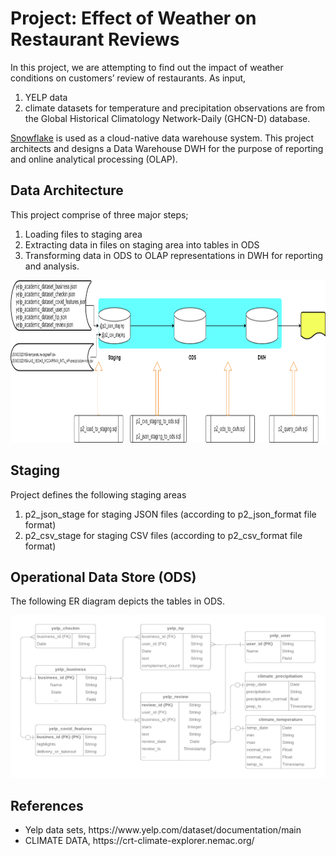 
# Project: Effect of Weather on Restaurant Reviews

In this project, we are attempting to find out the impact of weather conditions on customers’ review of restaurants. 
As input, 
<ol>
 <li> YELP data 
 <li> climate datasets for temperature and precipitation observations are from the Global Historical Climatology Network-Daily (GHCN-D) database. 
</ol>
<a href="http://www.snowflake.com" target='_blank'>Snowflake</a> is used as a cloud-native data warehouse system.
This project  architects and designs a Data Warehouse DWH for the purpose of reporting and online analytical processing (OLAP).

## Data Architecture 
This project comprise of three major steps;
<ol>
 <li> Loading files to staging area
 <li> Extracting data in files on staging area into tables in ODS
 <li> Transforming data in ODS to OLAP representations in DWH for reporting and analysis.  
</ol>

<img src='./img/DFDiagram.png' width='800' height='260'>

## Staging 
Project defines the following staging areas
<ol>
 <li> p2_json_stage for staging JSON files (according to p2_json_format file format)
 <li> p2_csv_stage for staging CSV files (according to p2_csv_format file format)
</ol>

## Operational Data Store (ODS)
The following ER diagram depicts the tables in ODS.

<img src='./img/Prj2-ERD - Page 2.png' width='800' height='260'>


## References
<ul>
 <li> Yelp data sets, https://www.yelp.com/dataset/documentation/main
 <li> CLIMATE DATA, https://crt-climate-explorer.nemac.org/
</ul>

